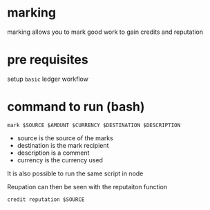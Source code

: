 # marking
marking allows you to mark good work to gain credits and reputation

# pre requisites

setup `basic` ledger workflow


# command to run (bash)

    mark $SOURCE $AMOUNT $CURRENCY $DESTINATION $DESCRIPTION  

* source is the source of the marks
* destination is the mark recipient
* description is a comment
* currency is the currency used

It is also possible to run the same script in node

Reupation can then be seen with the reputaiton function

    credit reputation $SOURCE
